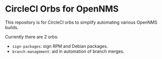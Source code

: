 # CircleCI Orbs for OpenNMS

This repository is for CircleCI orbs to simplify automating various
OpenNMS builds.

Currently there are 2 orbs:

* `sign-packages`: sign RPM and Debian packages.
* `branch-management`: aid in automation of branch merges.
